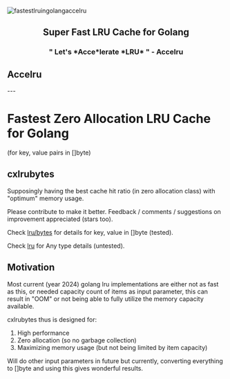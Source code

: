  

<p align="center">
  
  ![fastestlruingolangaccelru](https://github.com/cloudxaas/gocache/assets/104323920/5948a699-64c8-47b8-a5d6-5afedb6a3976)
  
   <h2 align="center">Super Fast LRU Cache for Golang</h2>
 <h3 align="center">" Let's *Acce*lerate *LRU* " - Accelru</h3>
</p>

<h2>Accelru</h2></center>
---

# Fastest Zero Allocation LRU Cache for Golang 
(for key, value pairs in []byte)

## cxlrubytes

Supposingly having the best cache hit ratio (in zero allocation class) with "optimum" memory usage.

Please contribute to make it better.
Feedback / comments / suggestions on improvement appreciated (stars too).

Check [lru/bytes](https://github.com/cloudxaas/gocache/tree/main/lru/bytes) for details for key, value in []byte (tested).

Check [lru](https://github.com/cloudxaas/gocache/tree/main/lru) for Any type details (untested).

## Motivation

Most current (year 2024) golang lru implementations are either not as fast as this, or needed capacity count of items as input parameter, this can result in "OOM" or not being able to fully utilize the memory capacity available.

cxlrubytes thus is designed for:
1. High performance
2. Zero allocation (so no garbage collection)
3. Maximizing memory usage (but not being limited by item capacity)

Will do other input parameters in future but currently, converting everything to []byte and using this gives wonderful results.
